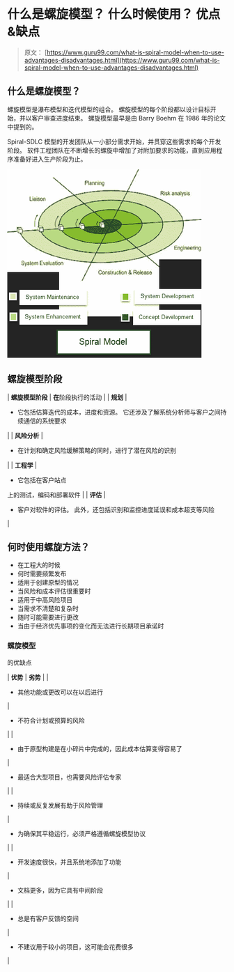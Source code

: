 # 什么是螺旋模型？ 什么时候使用？ 优点&缺点

> 原文： [https://www.guru99.com/what-is-spiral-model-when-to-use-advantages-disadvantages.html](https://www.guru99.com/what-is-spiral-model-when-to-use-advantages-disadvantages.html)

## 什么是螺旋模型？

螺旋模型是瀑布模型和迭代模型的组合。 螺旋模型的每个阶段都以设计目标开始，并以客户审查进度结束。 螺旋模型最早是由 Barry Boehm 在 1986 年的论文中提到的。

Spiral-SDLC 模型的开发团队从一小部分需求开始，并贯穿这些需求的每个开发阶段。 软件工程团队在不断增长的螺旋中增加了对附加要求的功能，直到应用程序准备好进入生产阶段为止。

![What is Spiral Model? When to Use? Advantages & Disadvantages](img/4a21654ad505f8335f30674fe38d888f.png "What is Spiral Model? When to Use? Advantages & Disadvantages")

## 螺旋模型阶段

| **螺旋模型阶段** | **在**阶段执行的活动 |
| **规划** | 

*   它包括估算迭代的成本，进度和资源。 它还涉及了解系统分析师与客户之间持续通信的系统要求

 |
| **风险分析** | 

*   在计划和确定风险缓解策略的同时，进行了潜在风险的识别

 |
| **工程学** | 

*   它包括在客户站点

上的测试，编码和部署软件 |
| **评估** | 

*   客户对软件的评估。 此外，还包括识别和监控进度延误和成本超支等风险

 |

## 何时使用螺旋方法？

*   在工程大的时候
*   何时需要频繁发布
*   适用于创建原型的情况
*   当风险和成本评估很重要时
*   适用于中高风险项目
*   当需求不清楚和复杂时
*   随时可能需要进行更改
*   当由于经济优先事项的变化而无法进行长期项目承诺时

### **螺旋模型**

的优缺点

| **优势** | **劣势** |
| 

*   其他功能或更改可以在以后进行

 | 

*   不符合计划或预算的风险

 |
| 

*   由于原型构建是在小碎片中完成的，因此成本估算变得容易了

 | 

*   最适合大型项目，也需要风险评估专家

 |
| 

*   持续或反复发展有助于风险管理

 | 

*   为确保其平稳运行，必须严格遵循螺旋模型协议

 |
| 

*   开发速度很快，并且系统地添加了功能

 | 

*   文档更多，因为它具有中间阶段

 |
| 

*   总是有客户反馈的空间

 | 

*   不建议用于较小的项目，这可能会花费很多

 |